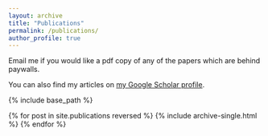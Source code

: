 ```yaml
---
layout: archive
title: "Publications"
permalink: /publications/
author_profile: true
---
```


Email me if you would like a pdf copy of any of the papers which are behind paywalls.

You can also find my articles on <span style="color:blue"><a href="https://scholar.google.ca/citations?user=JP-gFuQAAAAJ&hl=en">my Google Scholar profile</a></span>.

{% include base_path %}

{% for post in site.publications reversed %}
  {% include archive-single.html %}
{% endfor %}
